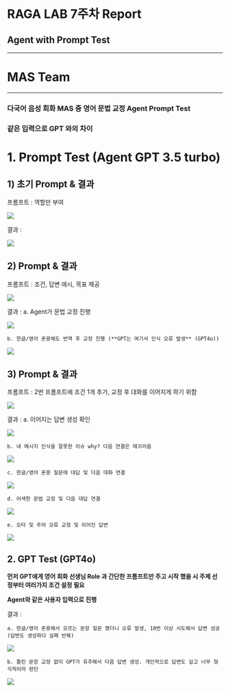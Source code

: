 # RAGA LAB 7주차 Report
## Agent with Prompt Test

---

# MAS Team
---

### **다국어 음성 회화 MAS 중 영어 문법 교정 Agent Prompt Test**
### **같은 입력으로 GPT 와의 차이**

# 1. Prompt Test (Agent GPT 3.5 turbo)

##    1) 초기 Prompt & 결과
프롬프트 : 역할만 부여

<img align="center" src="./img/7/1.png">

결과 :

<img align="center" src="./img/7/1-1.png">

##    2) Prompt & 결과
프롬프트 : 조건, 답변 에시, 목표 제공

<img align="center" src="./img/7/2.png">

결과 : 
    a. Agent가 문법 교정 진행
    
<img align="center" src="./img/7/2-1.png">

    b. 한글/영어 혼용해도 번역 후 교정 진행 (**GPT는 여기서 인식 오류 발생** (GPT4o))
    
<img align="center" src="./img/7/2-2.png">

##    3) Prompt & 결과
프롬프트 : 2번 프롬프트에 조건 1개 추가, 교정 후 대화를 이어지게 하기 위함

<img align="center" src="./img/7/5.png">

결과 :
    a. 이어지는 답변 생성 확인
    
<img align="center" src="./img/7/5-1.png">
    
    b. 내 메시지 인식을 잘못한 이슈 why? 다음 연결은 매끄러움
    
<img align="center" src="./img/7/5-2.png">
    
    c. 한글/영어 혼용 질문에 대답 및 다음 대화 연결
    
<img align="center" src="./img/7/5-3.png">
    
    d. 어색한 문법 교정 및 다음 대답 연결
    
<img align="center" src="./img/7/5-4.png">
    
    e. 오타 및 주어 오류 교정 및 이어진 답변
    
<img align="center" src="./img/7/5-5.png">
    
    
## 2. GPT Test (GPT4o)

**먼저 GPT에게 영어 회화 선생님 Role 과 간단한 프롬프트만 주고 시작 했을 시 주제 선정부터 여러가지 조건 설정 필요**

**Agent와 같은 사용자 입력으로 진행**

결과 :

    a. 한글/영어 혼용해서 모르는 문장 질문 했더니 오류 발생, 10번 이상 시도해서 답변 성공 (답변도 생성하다 실패 반복)
    
<img align="center" src="./img/7/g1-1.png">

    b. 틀린 문장 교정 없이 GPT가 유추해서 다음 답변 생성. 개인적으로 답변도 길고 너무 형식적이라 판단
    
<img align="center" src="./img/7/g1-2.png">
